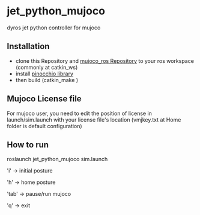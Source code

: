# jet_python_mujoco
dyros jet python controller for mujoco

## Installation
* clone this Repository and [mujoco_ros Repository](https://github.com/saga0619/mujoco_ros_sim) to your ros workspace (commonly at catkin_ws)
* install [pinocchio library](https://github.com/stack-of-tasks/pinocchio)
* then build (catkin_make )

## Mujoco License file 
For mujoco user, you need to edit the position of license in launch/sim.launch with your license file's location
(vmjkey.txt at Home folder is default configuration)

## How to run
roslaunch jet_python_mujoco sim.launch

'i' -> initial posture

'h' -> home posture

'tab' -> pause/run mujoco

'q' -> exit
